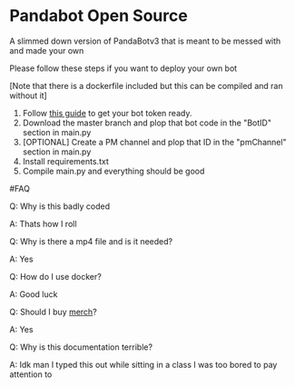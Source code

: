 # Pandabot Open Source
A slimmed down version of PandaBotv3 that is meant to be messed with and made your own

Please follow these steps if you want to deploy your own bot

[Note that there is a dockerfile included but this can be compiled and ran without it]

1. Follow [this guide](https://github.com/reactiflux/discord-irc/wiki/Creating-a-discord-bot-&-getting-a-token) to get your bot token ready.
2. Download the master branch and plop that bot code in the "BotID" section in main.py
3. [OPTIONAL] Create a PM channel and plop that ID in the "pmChannel" section in main.py
4. Install requirements.txt
4. Compile main.py and everything should be good


#FAQ


Q: Why is this badly coded

A: Thats how I roll


Q: Why is there a mp4 file and is it needed?

A: Yes

Q: How do I use docker?

A: Good luck


Q: Should I buy [merch](https://www.redbubble.com/people/APandaWithAPlan/shop?utm_source=rb-native-app&utm_campaign=share-artist&utm_medium=ios)?

A: Yes


Q: Why is this documentation terrible?

A: Idk man I typed this out while sitting in a class I was too bored to pay attention to
